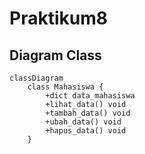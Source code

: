 # Praktikum8

## Diagram Class
```mermaid
classDiagram
    class Mahasiswa {
        +dict data_mahasiswa
        +lihat_data() void
        +tambah_data() void
        +ubah_data() void
        +hapus_data() void
    }
```


